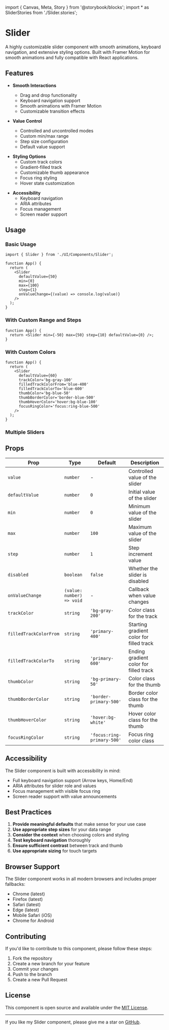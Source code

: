 <!-- @format -->

import { Canvas, Meta, Story } from '@storybook/blocks';
import * as SliderStories from './Slider.stories';

<Meta of={SliderStories} />

# Slider

A highly customizable slider component with smooth animations, keyboard navigation, and extensive styling options. Built with Framer Motion for smooth animations and fully compatible with React applications.

<Canvas of={SliderStories.Default} />

## Features

- **Smooth Interactions**

  - Drag and drop functionality
  - Keyboard navigation support
  - Smooth animations with Framer Motion
  - Customizable transition effects

- **Value Control**
  - Controlled and uncontrolled modes
  - Custom min/max range
  - Step size configuration
  - Default value support

<Canvas of={SliderStories.WithCustomRange} />

- **Styling Options**
  - Custom track colors
  - Gradient-filled track
  - Customizable thumb appearance
  - Focus ring styling
  - Hover state customization

<Canvas of={SliderStories.CustomColors} />

- **Accessibility**
  - Keyboard navigation
  - ARIA attributes
  - Focus management
  - Screen reader support

## Usage

### Basic Usage

```tsx
import { Slider } from './UI/Components/Slider';

function App() {
  return (
    <Slider
      defaultValue={50}
      min={0}
      max={100}
      step={1}
      onValueChange={(value) => console.log(value)}
    />
  );
}
```

### With Custom Range and Steps

```tsx
function App() {
  return <Slider min={-50} max={50} step={10} defaultValue={0} />;
}
```

<Canvas of={SliderStories.WithSteps} />

### With Custom Colors

```tsx
function App() {
  return (
    <Slider
      defaultValue={60}
      trackColor='bg-gray-100'
      filledTrackColorFrom='blue-400'
      filledTrackColorTo='blue-600'
      thumbColor='bg-blue-50'
      thumbBorderColor='border-blue-500'
      thumbHoverColor='hover:bg-blue-100'
      focusRingColor='focus:ring-blue-500'
    />
  );
}
```

### Multiple Sliders

<Canvas of={SliderStories.MultipleSliders} />

## Props

| Prop                   | Type                      | Default                    | Description                              |
| ---------------------- | ------------------------- | -------------------------- | ---------------------------------------- |
| `value`                | `number`                  | -                          | Controlled value of the slider           |
| `defaultValue`         | `number`                  | `0`                        | Initial value of the slider              |
| `min`                  | `number`                  | `0`                        | Minimum value of the slider              |
| `max`                  | `number`                  | `100`                      | Maximum value of the slider              |
| `step`                 | `number`                  | `1`                        | Step increment value                     |
| `disabled`             | `boolean`                 | `false`                    | Whether the slider is disabled           |
| `onValueChange`        | `(value: number) => void` | -                          | Callback when value changes              |
| `trackColor`           | `string`                  | `'bg-gray-200'`            | Color class for the track                |
| `filledTrackColorFrom` | `string`                  | `'primary-400'`            | Starting gradient color for filled track |
| `filledTrackColorTo`   | `string`                  | `'primary-600'`            | Ending gradient color for filled track   |
| `thumbColor`           | `string`                  | `'bg-primary-50'`          | Color class for the thumb                |
| `thumbBorderColor`     | `string`                  | `'border-primary-500'`     | Border color class for the thumb         |
| `thumbHoverColor`      | `string`                  | `'hover:bg-white'`         | Hover color class for the thumb          |
| `focusRingColor`       | `string`                  | `'focus:ring-primary-500'` | Focus ring color class                   |

## Accessibility

The Slider component is built with accessibility in mind:

- Full keyboard navigation support (Arrow keys, Home/End)
- ARIA attributes for slider role and values
- Focus management with visible focus ring
- Screen reader support with value announcements

## Best Practices

1. **Provide meaningful defaults** that make sense for your use case
2. **Use appropriate step sizes** for your data range
3. **Consider the context** when choosing colors and styling
4. **Test keyboard navigation** thoroughly
5. **Ensure sufficient contrast** between track and thumb
6. **Use appropriate sizing** for touch targets

## Browser Support

The Slider component works in all modern browsers and includes proper fallbacks:

- Chrome (latest)
- Firefox (latest)
- Safari (latest)
- Edge (latest)
- Mobile Safari (iOS)
- Chrome for Android

## Contributing

If you'd like to contribute to this component, please follow these steps:

1. Fork the repository
2. Create a new branch for your feature
3. Commit your changes
4. Push to the branch
5. Create a new Pull Request

## License

This component is open source and available under the [MIT License](https://opensource.org/licenses/MIT).

---

If you like my Slider component, please give me a star on [GitHub](https://github.com/xianzhezhang/xianzhe.site).
